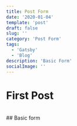 ```yaml
---
title: Post Form
date: '2020-01-04'
template: 'post'
draft: false
slug: ''
category: 'Post Form'
tags:
  - 'Gatsby'
  - 'Blog'
description: 'Basic Form'
socialImage: ''
---
```


# First Post

<br />
## Basic form
